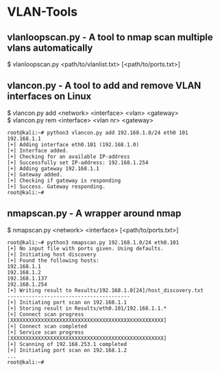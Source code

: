 # VLAN-Tools

## vlanloopscan.py - A tool to nmap scan multiple vlans automatically

$ vlanloopscan.py &lt;path/to/vlanlist.txt&gt; [&lt;path/to/ports.txt&gt;]

## vlancon.py - A tool to add and remove VLAN interfaces on Linux  
  
$ vlancon.py add &lt;network&gt; &lt;interface&gt; &lt;vlan&gt; &lt;gateway&gt;  
$ vlancon.py rem &lt;interface&gt; &lt;vlan nr&gt; &lt;gateway&gt;  

```
root@kali:~# python3 vlancon.py add 192.168.1.0/24 eth0 101 192.168.1.1  
[+] Adding interface eth0.101 (192.168.1.0)  
[+] Interface added.  
[+] Checking for an available IP-address   
[+] Successfully set IP-address: 192.168.1.254  
[+] Adding gateway 192.168.1.1  
[+] Gateway added.  
[+] Checking if gateway is responding  
[+] Success. Gateway responding.  
root@kali:~#  
```
  
## nmapscan.py - A wrapper around nmap  

$ nmapscan.py &lt;network&gt; &lt;interface&gt; [&lt;path/to/ports.txt&gt;]
```
root@kali:~# python3 nmapscan.py 192.168.1.0/24 eth0.101
[+] No input file with ports given. Using defaults.
[+] Initiating host discovery  
[+] Found the following hosts:  
192.168.1.1  
192.168.1.2  
192.168.1.137  
192.168.1.254  
[+] Writing result to Results/192.168.1.0[24]/host_discovery.txt  
----------------------------------------  
[+] Initiating port scan on 192.168.1.1  
[+] Storing result in Results/eth0.101/192.168.1.1.*  
[+] Connect scan progress  
[XXXXXXXXXXXXXXXXXXXXXXXXXXXXXXXXXXXXXXXXXXXXXXXXXX]  
[+] Connect scan completed  
[+] Service scan progress  
[XXXXXXXXXXXXXXXXXXXXXXXXXXXXXXXXXXXXXXXXXXXXXXXXXX]  
[+] Scanning of 192.168.253.1 completed  
[+] Initiating port scan on 192.168.1.2
...  
root@kali:~#
```
